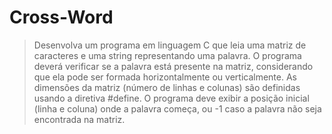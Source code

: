 # Cross-Word

>Desenvolva um programa em linguagem C que leia uma matriz de caracteres e uma string representando uma palavra. 
O programa deverá verificar se a palavra está presente na matriz, considerando que ela pode ser formada horizontalmente ou verticalmente.
As dimensões da matriz (número de linhas e colunas) são definidas usando a diretiva #define. O programa deve exibir a posição inicial (linha e coluna) onde a palavra começa, ou -1 caso a palavra não seja encontrada na matriz.
